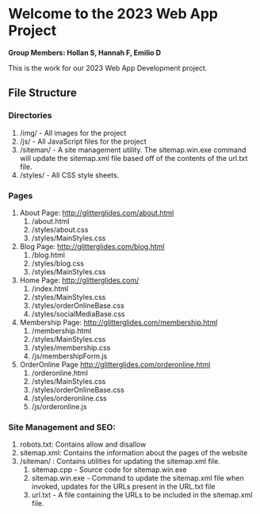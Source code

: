 # Welcome to the 2023 Web App Project
**Group Members: Hollan S, Hannah F, Emilio D**

This is the work for our 2023 Web App Development project. 

## File Structure
### Directories
1. /img/ - All images for the project
2. /js/  - All JavaScript files for the project
3. /siteman/ - A site management utility. The sitemap.win.exe command will update the sitemap.xml file based off of the contents of the url.txt file.
4. /styles/ - All CSS style sheets.

### Pages
1. About Page: http://glitterglides.com/about.html
    1. /about.html
    2. /styles/about.css
    3. /styles/MainStyles.css
2. Blog Page: http://glitterglides.com/blog.html
    1. /blog.html
    2. /styles/blog.css
    3. /styles/MainStyles.css
3. Home Page: http://glitterglides.com/
    1. /index.html
    2. /styles/MainStyles.css
    3. /styles/orderOnlineBase.css
    4. /styles/socialMediaBase.css
4. Membership Page: http://glitterglides.com/membership.html
    1. /membership.html
    2. /styles/MainStyles.css
    3. /styles/membership.css
    4. /js/membershipForm.js
5. OrderOnline Page http://glitterglides.com/orderonline.html
    1. /orderonline.html
    2. /styles/MainStyles.css
    3. /styles/orderOnlineBase.css
    4. /styles/orderonline.css
    5. /js/orderonline.js

### Site Management and SEO:
1. robots.txt: Contains allow and disallow
2. sitemap.xml: Contains the information about the pages of the website
3. /siteman/ : Contains utilities for updating the sitemap.xml file.
    1. sitemap.cpp - Source code for sitemap.win.exe
    2. sitemap.win.exe - Command to update the sitemap.xml file when invoked, updates for the URLs present in the URL.txt file
    3. url.txt - A file containing the URLs to be included in the sitemap.xml file.
